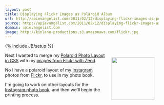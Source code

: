 ```yaml
---
layout: post
title: Displaying Flickr Images as Polaroid Album
url: http://apievangelist.com/2011/02/12/displaying-flickr-images-as-polaroid-album/
source: http://apievangelist.com/2011/02/12/displaying-flickr-images-as-polaroid-album/
domain: apievangelist.com
image: http://kinlane-productions.s3.amazonaws.com/flickr.jpg
---
```

{% include JB/setup %}<p><a href="http://www.flickr.com" target="_blank"><img style="padding: 15px;" src="http://kinlane-productions.s3.amazonaws.com/flickr.jpg" alt="" width="140" align="right" /></a>Next I wanted to merge my <a href="http://www.kinlane.com/2011/02/polaroid-photo-layout-in-css/" target="_blank">Polaroid Photo Layout in CSS</a> with my <a href="http://www.kinlane.com/2011/02/pull-images-from-flickr-with-zend/" target="_blank">images from Flickr with Zend</a>.<p></p>
<script src="https://gist.github.com/823530.js?file=gistfile1.txt"></script><p></p>
No I have a polaroid layout of my <a href="http://instagr.am/" target="_blank">Instagram</a> photos from <a href="http://www.flickr.com">Flickr</a>, to use in my photo book.<p></p>
I'm going to work on other layouts for the <a href="http://www.kinlane.com/2011/01/instagram-photo-book-idea/" target="_blank">Instagram photo book</a>, and then we'll begin the printing process.</p>
